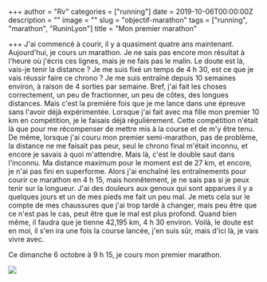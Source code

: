 +++
author = "Rv"
categories = ["running"]
date = 2019-10-06T00:00:00Z
description = ""
image = ""
slug = "objectif-marathon"
tags = ["running", "marathon", "RuninLyon"]
title = "Mon premier marathon"

+++
J'ai commencé à courir, il y a quasiment quatre ans maintenant. Aujourd'hui, je cours un marathon. Je ne sais pas encore mon résultat à l'heure où j'écris ces lignes, mais je ne fais pas le malin. Le doute est là, vais-je tenir la distance ? Je me suis fixé un temps de 4 h 30, est ce que je vais réussir faire ce chrono ? Je me suis entraîné depuis 10 semaines environ, à raison de 4 sorties par semaine. Bref, j'ai fait les choses correctement, un peu de fractionner, un peu de côtes, des longues distances. Mais c'est la première fois que je me lance dans une épreuve sans l'avoir déjà expérimentée. Lorsque j'ai fait avec ma fille mon premier 10 km en compétition, je le faisais déjà régulièrement. Cette compétition n'était là que pour me récompenser de mettre mis à la course et de m'y être tenu. De même, lorsque j'ai couru mon premier semi-marathon, pas de problème, la distance ne me faisait pas peur, seul le chrono final m'était inconnu, et encore je savais à quoi m'attendre. Mais là, c'est le double saut dans l'inconnu. Ma distance maximum pour le moment est de 27 km, et encore, je n'ai pas fini en superforme. Alors j'ai enchaîné les entraînements pour courir ce marathon en 4 h 15, mais honnêtement, je ne sais pas si je peux tenir sur la longueur. J'ai des douleurs aux genoux qui sont apparues il y a quelques jours et un de mes pieds me fait un peu mal. Je mets cela sur le compte de mes chaussures que j'ai trop tardé à changer, mais peu être que ce n'est pas le cas, peut être que le mal est plus profond. Quand bien même, il faudra que je tienne 42,195 km, 4 h 30 environ. Voilà, le doute est en moi, il s'en ira une fois la course lancée, j'en suis sûr, mais d'ici là, je vais vivre avec.

Ce dimanche 6 octobre à 9 h 15, je cours mon premier marathon.

![](/uploads/2021-07-22-img_3564.jpeg)